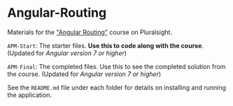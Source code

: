 # Angular-Routing
Materials for the ["Angular Routing"](http://bit.ly/Angular-routing) course on Pluralsight.

`APM-Start`: The starter files. **Use this to code along with the course**. (Updated for <i>Angular version 7 or higher</i>)

`APM-Final`: The completed files. Use this to see the completed solution from the course. (Updated for <i>Angular version 7 or higher</i>)

See the `README.md` file under each folder for details on installing and running the application.
